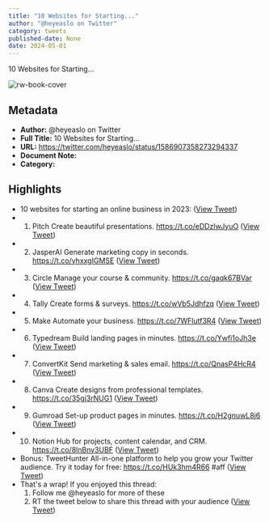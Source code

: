 ```yaml
---
title: "10 Websites for Starting..."
author: "@heyeaslo on Twitter"
category: tweets
published-date: None
date: 2024-05-01
---
```

10 Websites for Starting...

![rw-book-cover](https://pbs.twimg.com/profile_images/1484538965109907461/VaQu5_PI.jpg)

## Metadata
- **Author:** @heyeaslo on Twitter
- **Full Title:** 10 Websites for Starting...
- **URL:** https://twitter.com/heyeaslo/status/1586907358273294337
- **Document Note:** 
- **Category:**

## Highlights
- 10 websites for starting an online business in 2023: ([View Tweet](https://twitter.com/heyeaslo/status/1586907358273294337))
- 1. Pitch
  Create beautiful presentations.
  https://t.co/eDDzIwJyuO ([View Tweet](https://twitter.com/heyeaslo/status/1586907366330859521))
- 2. JasperAI
  Generate marketing copy in seconds.
  https://t.co/yhxxgIGMSE ([View Tweet](https://twitter.com/heyeaslo/status/1586907373507313665))
- 3. Circle
  Manage your course & community.
  https://t.co/gaqk67BVar ([View Tweet](https://twitter.com/heyeaslo/status/1586907380419219456))
- 4. Tally
  Create forms & surveys.
  https://t.co/wVb5Jdhfzq ([View Tweet](https://twitter.com/heyeaslo/status/1586907386903552000))
- 5. Make
  Automate your business.
  https://t.co/7WFlutf3R4 ([View Tweet](https://twitter.com/heyeaslo/status/1586907389911248896))
- 6. Typedream
  Build landing pages in minutes.
  https://t.co/Ywfi1oJh3e ([View Tweet](https://twitter.com/heyeaslo/status/1586907397414535168))
- 7. ConvertKit
  Send marketing & sales email.
  https://t.co/QnasP4HcR4 ([View Tweet](https://twitter.com/heyeaslo/status/1586907405031542785))
- 8. Canva
  Create designs from professional templates.
  https://t.co/35gj3rNUG1 ([View Tweet](https://twitter.com/heyeaslo/status/1586907407078359040))
- 9. Gumroad
  Set-up product pages in minutes.
  https://t.co/H2gnuwL8j6 ([View Tweet](https://twitter.com/heyeaslo/status/1586907414913110016))
- 10. Notion
  Hub for projects, content calendar, and CRM.
  https://t.co/8lnBny3UBF ([View Tweet](https://twitter.com/heyeaslo/status/1586907417266094081))
- Bonus: TweetHunter
  All-in-one platform to help you grow your Twitter audience.
  Try it today for free:
  https://t.co/HUk3hm4R66 #aff ([View Tweet](https://twitter.com/heyeaslo/status/1586907424832868355))
- That's a wrap!
  If you enjoyed this thread:
  1. Follow me @heyeaslo for more of these
  2. RT the tweet below to share this thread with your audience ([View Tweet](https://twitter.com/heyeaslo/status/1586907431594070016))
